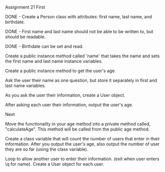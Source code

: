 Assignment 21
First

DONE - Create a Person class with attributes: first name, last name, and birthdate.

DONE - First name and last name should not be able to be written to, but should be readable.

DONE - Birthdate can be set and read.

Create a public instance method called 'name' that takes the name and sets the first name and last name instance variables.

Create a public instance method to get the user's age.

Ask the user their name as one question, but store it separately in first and last name variables.

As you ask the user their information, create a User object.

After asking each user their information, output the user's age.

Next

Move the functionality in your age method into a private method called, "calculateAge". This method will be called from the public age method.

Create a class variable that will count the number of users that enter in their information. After you output the user's age, also output the number of user they are so far (using the class variable).

Loop to allow another user to enter their information. (exit when user enters \q for name). Create a User object for each user.
